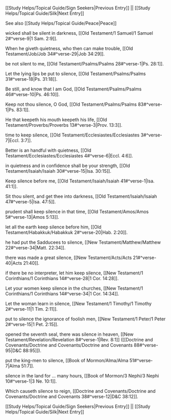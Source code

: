 [[Study Helps/Topical Guide/Sign Seekers|Previous Entry]]  ||  [[Study Helps/Topical Guide/Silk|Next Entry]]

 See also [[Study Helps/Topical Guide/Peace|Peace]]

 wicked shall be silent in darkness, [[Old Testament/1 Samuel/1 Samuel 2#^verse-9|1 Sam. 2:9]].

 When he giveth quietness, who then can make trouble, [[Old Testament/Job/Job 34#^verse-29|Job 34:29]].

 be not silent to me, [[Old Testament/Psalms/Psalms 28#^verse-1|Ps. 28:1]].

 Let the lying lips be put to silence, [[Old Testament/Psalms/Psalms 31#^verse-18|Ps. 31:18]].

 Be still, and know that I am God, [[Old Testament/Psalms/Psalms 46#^verse-10|Ps. 46:10]].

 Keep not thou silence, O God, [[Old Testament/Psalms/Psalms 83#^verse-1|Ps. 83:1]].

 He that keepeth his mouth keepeth his life, [[Old Testament/Proverbs/Proverbs 13#^verse-3|Prov. 13:3]].

 time to keep silence, [[Old Testament/Ecclesiastes/Ecclesiastes 3#^verse-7|Eccl. 3:7]].

 Better is an handful with quietness, [[Old Testament/Ecclesiastes/Ecclesiastes 4#^verse-6|Eccl. 4:6]].

 in quietness and in confidence shall be your strength, [[Old Testament/Isaiah/Isaiah 30#^verse-15|Isa. 30:15]].

 Keep silence before me, [[Old Testament/Isaiah/Isaiah 41#^verse-1|Isa. 41:1]].

 Sit thou silent, and get thee into darkness, [[Old Testament/Isaiah/Isaiah 47#^verse-5|Isa. 47:5]].

 prudent shall keep silence in that time, [[Old Testament/Amos/Amos 5#^verse-13|Amos 5:13]].

 let all the earth keep silence before him, [[Old Testament/Habakkuk/Habakkuk 2#^verse-20|Hab. 2:20]].

 he had put the Sadducees to silence, [[New Testament/Matthew/Matthew 22#^verse-34|Matt. 22:34]].

 there was made a great silence, [[New Testament/Acts/Acts 21#^verse-40|Acts 21:40]].

 if there be no interpreter, let him keep silence, [[New Testament/1 Corinthians/1 Corinthians 14#^verse-28|1 Cor. 14:28]].

 Let your women keep silence in the churches, [[New Testament/1 Corinthians/1 Corinthians 14#^verse-34|1 Cor. 14:34]].

 Let the woman learn in silence, [[New Testament/1 Timothy/1 Timothy 2#^verse-11|1 Tim. 2:11]].

 put to silence the ignorance of foolish men, [[New Testament/1 Peter/1 Peter 2#^verse-15|1 Pet. 2:15]].

 opened the seventh seal, there was silence in heaven, [[New Testament/Revelation/Revelation 8#^verse-1|Rev. 8:1]] ([[Doctrine and Covenants/Doctrine and Covenants/Doctrine and Covenants 88#^verse-95|D&C 88:95]]).

 put the king-men to silence, [[Book of Mormon/Alma/Alma 51#^verse-7|Alma 51:7]].

 silence in the land for ... many hours, [[Book of Mormon/3 Nephi/3 Nephi 10#^verse-1|3 Ne. 10:1]].

 Which causeth silence to reign, [[Doctrine and Covenants/Doctrine and Covenants/Doctrine and Covenants 38#^verse-12|D&C 38:12]].

[[Study Helps/Topical Guide/Sign Seekers|Previous Entry]]  ||  [[Study Helps/Topical Guide/Silk|Next Entry]]